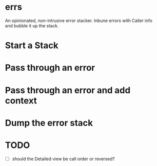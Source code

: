 # errs

An opinionated, non-intrusive error stacker.
Inbune errors with Caller info and bubble it up the stack.


# Start a Stack

# Pass through an error

# Pass through an error and add context

# Dump the error stack


# TODO
- [ ] should the Detailed view be call order or reversed?